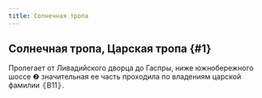 ```yaml
---
title: Солнечная тропа
---
```

## Солнечная тропа, Царская тропа {#1}

Пролегает от Ливадийского дворца до Гаспры, ниже южнобережного шоссе ❷ значительная ее часть проходила по владениям царской фамилии ⦃В11⦄.
